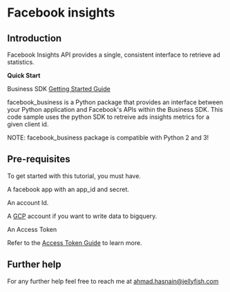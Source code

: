 # Facebook insights 

## Introduction

Facebook Insights API provides a single, consistent interface to retrieve ad statistics.

**Quick Start**

Business SDK [Getting Started Guide](https://developers.facebook.com/docs/business-sdk/getting-started)

facebook_business is a Python package that provides an interface between your Python application and Facebook's APIs within the Business SDK. This code sample uses the python SDK to retreive ads insights metrics for a given client id.

NOTE: facebook_business package is compatible with Python 2 and 3!

## Pre-requisites

To get started with this tutorial, you must have.

A facebook app with an app_id and secret.

An account Id. 

A [GCP](https://console.cloud.google.com/) account if you want to write data to bigquery. 


An Access Token

Refer to the [Access Token Guide](https://developers.facebook.com/docs/facebook-login/access-tokens) to learn more.

## Further help
For any further help feel free to reach me at ahmad.hasnain@jellyfish.com
